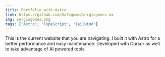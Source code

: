 ```yaml
---
title: Portfolio with Astro
link: https://github.com/Salegomx/sergiogomez.mx
img: sergiogomez.png
tags: ["Astro", "TypeScript", "Tailwind"]
---
```


This is the current website that you are navigating. I built it with Astro for a better performance and easy maintenance. Developed with Cursor as well to take advantage of AI powered tools.